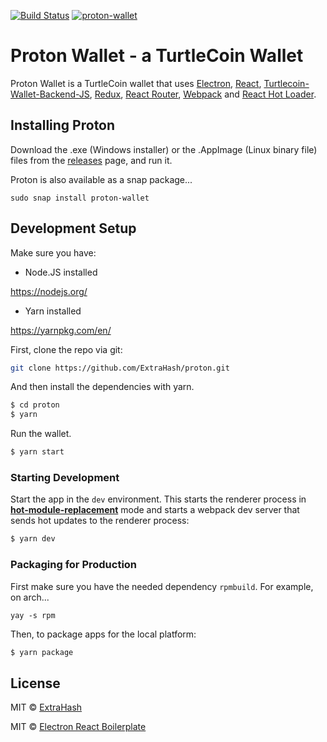 [![Build Status](https://travis-ci.org/ExtraHash/proton.svg?branch=development)](https://travis-ci.org/ExtraHash/proton) [![proton-wallet](https://snapcraft.io/proton-wallet/badge.svg)](https://snapcraft.io/proton-wallet)

# Proton Wallet - a TurtleCoin Wallet

<p>
  Proton Wallet is a TurtleCoin wallet that uses <a href="http://electron.atom.io/">Electron</a>, <a href="https://facebook.github.io/react/">React</a>, <a href="https://github.com/turtlecoin/turtlecoin-wallet-backend-js">Turtlecoin-Wallet-Backend-JS</a>, <a href="https://github.com/reactjs/redux">Redux</a>, <a href="https://github.com/reactjs/react-router">React Router</a>, <a href="http://webpack.github.io/docs/">Webpack</a> and <a href="https://github.com/gaearon/react-hot-loader">React Hot Loader</a>.
</p>

## Installing Proton 

Download the .exe (Windows installer) or the .AppImage (Linux binary file) files from the [releases](https://github.com/turtlecoin/turtle-wallet-proton/releases) page, and run it.


Proton is also available as a snap package...

```sudo snap install proton-wallet```

## Development Setup

Make sure you have:

* Node.JS installed 

https://nodejs.org/

* Yarn installed

https://yarnpkg.com/en/

First, clone the repo via git:

```bash
git clone https://github.com/ExtraHash/proton.git
```

And then install the dependencies with yarn.

```bash
$ cd proton
$ yarn
```

Run the wallet.

```bash
$ yarn start
```

### Starting Development

Start the app in the `dev` environment. This starts the renderer process in [**hot-module-replacement**](https://webpack.js.org/guides/hmr-react/) mode and starts a webpack dev server that sends hot updates to the renderer process:

```bash
$ yarn dev
```

### Packaging for Production

First make sure you have the needed dependency `rpmbuild`. For example, on arch...

`yay -s rpm`

Then, to package apps for the local platform:

```bash
$ yarn package
```

## License

MIT © [ExtraHash](https://github.com/ExtraHash)

MIT © [Electron React Boilerplate](https://github.com/electron-react-boilerplate)
